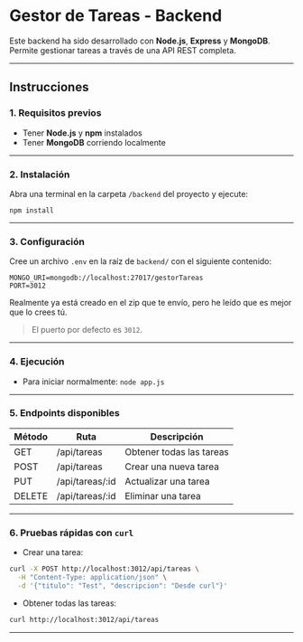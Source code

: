
# Gestor de Tareas - Backend

Este backend ha sido desarrollado con **Node.js**, **Express** y **MongoDB**. Permite gestionar tareas a través de una API REST completa.

---

## Instrucciones 

### 1. Requisitos previos

- Tener **Node.js** y **npm** instalados
- Tener **MongoDB** corriendo localmente 


---

### 2. Instalación

Abra una terminal en la carpeta `/backend` del proyecto y ejecute:

`npm install`

---

### 3. Configuración

Cree un archivo `.env` en la raíz de `backend/` con el siguiente contenido:

```env
MONGO_URI=mongodb://localhost:27017/gestorTareas
PORT=3012
```

Realmente ya está creado en el zip que te envío, pero he leído que es mejor que lo crees tú.


> El puerto por defecto es `3012`.

---

### 4. Ejecución

- Para iniciar normalmente:
 `` node app.js ``
 

---

### 5. Endpoints disponibles

| Método | Ruta                  | Descripción                  |
|--------|-----------------------|------------------------------|
| GET    | /api/tareas           | Obtener todas las tareas     |
| POST   | /api/tareas           | Crear una nueva tarea        |
| PUT    | /api/tareas/:id       | Actualizar una tarea         |
| DELETE | /api/tareas/:id       | Eliminar una tarea           |

---

### 6. Pruebas rápidas con `curl`

- Crear una tarea:
```bash
curl -X POST http://localhost:3012/api/tareas \
  -H "Content-Type: application/json" \
  -d '{"titulo": "Test", "descripcion": "Desde curl"}'
```

- Obtener todas las tareas:
```bash
curl http://localhost:3012/api/tareas
```

---



